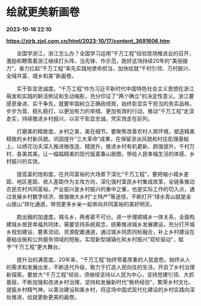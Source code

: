 # 绘就更美新画卷

**2023-10-16 22:10**

**https://zjrb.zjol.com.cn/html/2023-10/17/content_3691606.htm**

　　全国学浙江，浙江怎么办？全国学习运用“千万工程”经验现场推进会的召开，激励和鞭策着浙江继续打头阵、当先锋、作示范，跑好这场持续20年的“美丽接力”，奋力扛起“千万工程”率先实践地使命担当，加快绘就“千村引领、万村振兴、全域共富、城乡和美”新画卷。

　　实干彰显忠诚度。“千万工程”作为习近平新时代中国特色社会主义思想在浙江萌发和实践的鲜活例证和生动缩影，充分印证了“两个确立”的决定性意义。浙江要感恩奋进、实干争先，就要牢固树立正确政绩观，始终彰显实干担当的务实品格，步步为营、稳扎稳打，以更加有力的举措、更加有效的行动，推动“千万工程”走深走实，持续推进乡村振兴，以实干彰显忠诚，凭实效走在前列。

　　打磨美的精致度。乡村之美，美在细节。要聚焦改善农村人居环境，塑造精美精致的乡村新风貌。巩固提升“三大革命”成果，在保留浙派风貌和村庄肌理基础上，以绣花功夫深入推进微改造、精提升，推进乡村有机更新、颜值提升，千村万村、各美其美。让一幅幅精美的现代版富春山居图，带给人民幸福生活的体感、乡村振兴的实效。

　　提高富的饱和度。在共同富裕的大场景下深化“千万工程”，要把缩小城乡差距、地区差距、收入差距作为主攻方向，深化强村富民乡村集成改革，全链条推动农民农村共同富裕。产业振兴是乡村振兴的重中之重，也是实际工作的切入点，通过发展乡村数字经济、做强做大乡村“土特产”等途径，不断打开“绿水青山就是金山银山”转化通道，带领更多乡亲一起奔向共同富裕的美好明天。

　　跑出融的加速度。城与乡，两者密不可分。进一步理顺城乡一体关系，全面构建城乡居民幸福共同体，需要坚持系统观念，统筹推进城乡发展建设，充分打开城乡规划建设、要素流动、资源配置通道，通过城乡同质同标融合，补上乡村建设在基础设施和公共服务领域的短板，实现新型城镇化和乡村振兴“双轮驱动”，赋予“千万工程”更大舞台。

　　提升治的满意度。20年来，“千万工程”始终带着厚重的人民底色，始终从人的需求和发展出发，不断迭代升级，致力于打造人民向往的生活，开启了乡村治理新探索。要放大“千万工程”经验，须继续坚持以人民为中心，坚持党建引领、大抓基层，不断加强和改进乡村治理，坚持和发展新时代“枫桥经验”，繁荣乡村文化、提振乡村精气神，以善治建设和美乡村，将这场中国式现代化建设的乡村实践向深处推进，绘就更新更美的画卷。